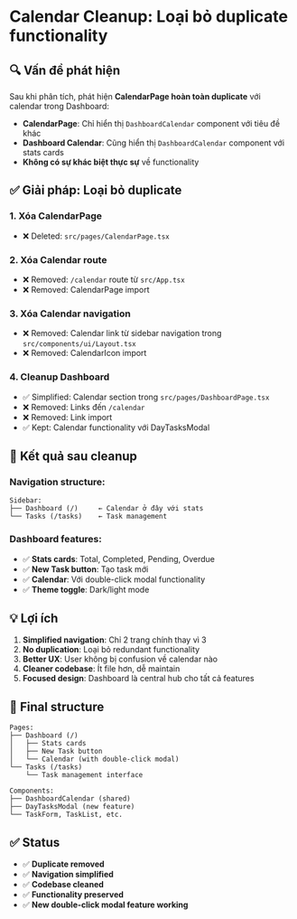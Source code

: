 # Calendar Cleanup: Loại bỏ duplicate functionality

## 🔍 Vấn đề phát hiện

Sau khi phân tích, phát hiện **CalendarPage hoàn toàn duplicate** với calendar trong Dashboard:

- **CalendarPage**: Chỉ hiển thị `DashboardCalendar` component với tiêu đề khác
- **Dashboard Calendar**: Cũng hiển thị `DashboardCalendar` component với stats cards
- **Không có sự khác biệt thực sự** về functionality

## ✅ Giải pháp: Loại bỏ duplicate

### 1. Xóa CalendarPage
- ❌ Deleted: `src/pages/CalendarPage.tsx`

### 2. Xóa Calendar route
- ❌ Removed: `/calendar` route từ `src/App.tsx`
- ❌ Removed: CalendarPage import

### 3. Xóa Calendar navigation
- ❌ Removed: Calendar link từ sidebar navigation trong `src/components/ui/Layout.tsx`
- ❌ Removed: CalendarIcon import

### 4. Cleanup Dashboard
- ✅ Simplified: Calendar section trong `src/pages/DashboardPage.tsx`
- ❌ Removed: Links đến `/calendar`
- ❌ Removed: Link import
- ✅ Kept: Calendar functionality với DayTasksModal

## 🎯 Kết quả sau cleanup

### Navigation structure:
```
Sidebar:
├── Dashboard (/)     ← Calendar ở đây với stats
└── Tasks (/tasks)    ← Task management
```

### Dashboard features:
- ✅ **Stats cards**: Total, Completed, Pending, Overdue
- ✅ **New Task button**: Tạo task mới
- ✅ **Calendar**: Với double-click modal functionality
- ✅ **Theme toggle**: Dark/light mode

## 💡 Lợi ích

1. **Simplified navigation**: Chỉ 2 trang chính thay vì 3
2. **No duplication**: Loại bỏ redundant functionality
3. **Better UX**: User không bị confusion về calendar nào
4. **Cleaner codebase**: Ít file hơn, dễ maintain
5. **Focused design**: Dashboard là central hub cho tất cả features

## 🚀 Final structure

```
Pages:
├── Dashboard (/)
│   ├── Stats cards
│   ├── New Task button  
│   └── Calendar (with double-click modal)
└── Tasks (/tasks)
    └── Task management interface

Components:
├── DashboardCalendar (shared)
├── DayTasksModal (new feature)
└── TaskForm, TaskList, etc.
```

## ✅ Status

- ✅ **Duplicate removed**
- ✅ **Navigation simplified** 
- ✅ **Codebase cleaned**
- ✅ **Functionality preserved**
- ✅ **New double-click modal feature working**